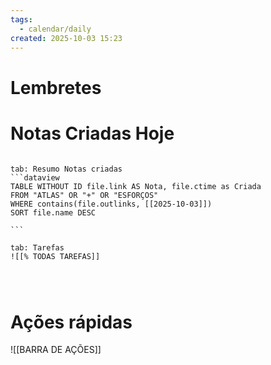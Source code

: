 ```yaml
---
tags:
  - calendar/daily
created: 2025-10-03 15:23
---
```


# Lembretes

# Notas Criadas Hoje

`````tabs

tab: Resumo Notas criadas
```dataview
TABLE WITHOUT ID file.link AS Nota, file.ctime as Criada
FROM "ATLAS" OR "+" OR "ESFORÇOS"
WHERE contains(file.outlinks, [[2025-10-03]])
SORT file.name DESC

```

tab: Tarefas
![[% TODAS TAREFAS]]




`````



# Ações rápidas


![[BARRA DE AÇÕES]]
